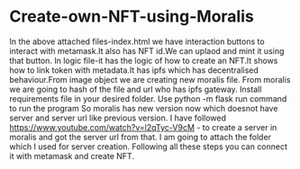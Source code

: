 # Create-own-NFT-using-Moralis
In the above attached files-index.html we have interaction buttons to interact with metamask.It also has NFT id.We can uplaod and mint it using that button.
In logic file-it has the logic of how to create an NFT.It shows how to link token with metadata.It has ipfs which has decentralised behaviour.From image object we are creating new moralis file.
From moralis we are going to hash of the file and url who has ipfs gateway.
Install requirements file in your desired folder.
Use python -m flask run command to run the program
So moralis has new version now which doesnot have server and server url like previous version.
I have followed https://www.youtube.com/watch?v=l2qTyc-V9cM - to create a server in moralis and got the server url from that.
I am going to attach the folder which I used for server creation.
Following all these steps you can connect it with metamask and create NFT.
